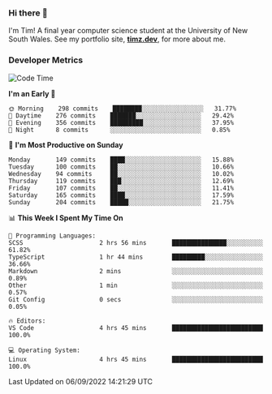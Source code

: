 ### Hi there 👋

I'm Tim! A final year computer science student at the University of New South
Wales. See my portfolio site, <strong><a href="https://timz.dev">timz.dev</a></strong>,
for more about me.

### Developer Metrics

<!-- [![Top Languages](https://github-readme-stats.vercel.app/api/wakatime?username=Tymotex&langs_count=5&custom_title=Top%205%20Languages&hide=Other&theme=material-palenight)](https://github.com/anuraghazra/github-readme-stats) -->

<!--START_SECTION:waka-->
![Code Time](http://img.shields.io/badge/Code%20Time-1%2C005%20hrs%2028%20mins-blue)

**I'm an Early 🐤** 

```text
🌞 Morning    298 commits    ████████░░░░░░░░░░░░░░░░░   31.77% 
🌆 Daytime    276 commits    ███████░░░░░░░░░░░░░░░░░░   29.42% 
🌃 Evening    356 commits    █████████░░░░░░░░░░░░░░░░   37.95% 
🌙 Night      8 commits      ░░░░░░░░░░░░░░░░░░░░░░░░░   0.85%

```
📅 **I'm Most Productive on Sunday** 

```text
Monday       149 commits    ████░░░░░░░░░░░░░░░░░░░░░   15.88% 
Tuesday      100 commits    ██░░░░░░░░░░░░░░░░░░░░░░░   10.66% 
Wednesday    94 commits     ██░░░░░░░░░░░░░░░░░░░░░░░   10.02% 
Thursday     119 commits    ███░░░░░░░░░░░░░░░░░░░░░░   12.69% 
Friday       107 commits    ██░░░░░░░░░░░░░░░░░░░░░░░   11.41% 
Saturday     165 commits    ████░░░░░░░░░░░░░░░░░░░░░   17.59% 
Sunday       204 commits    █████░░░░░░░░░░░░░░░░░░░░   21.75%

```


📊 **This Week I Spent My Time On** 

```text
💬 Programming Languages: 
SCSS                     2 hrs 56 mins       ███████████████░░░░░░░░░░   61.82% 
TypeScript               1 hr 44 mins        █████████░░░░░░░░░░░░░░░░   36.66% 
Markdown                 2 mins              ░░░░░░░░░░░░░░░░░░░░░░░░░   0.89% 
Other                    1 min               ░░░░░░░░░░░░░░░░░░░░░░░░░   0.57% 
Git Config               0 secs              ░░░░░░░░░░░░░░░░░░░░░░░░░   0.05%

🔥 Editors: 
VS Code                  4 hrs 45 mins       █████████████████████████   100.0%

💻 Operating System: 
Linux                    4 hrs 45 mins       █████████████████████████   100.0%

```


 Last Updated on 06/09/2022 14:21:29 UTC
<!--END_SECTION:waka-->

<!-- [![Tymotex's GitHub stats](https://github-readme-stats.vercel.app/api?username=Tymotex)](https://github.com/anuraghazra/github-readme-stats) -->
